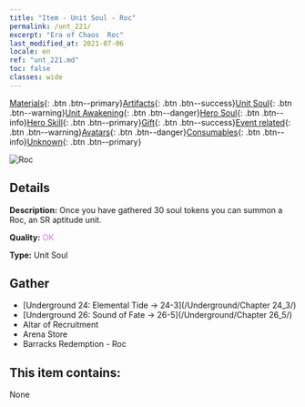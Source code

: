```yaml
---
title: "Item - Unit Soul - Roc"
permalink: /unt_221/
excerpt: "Era of Chaos  Roc"
last_modified_at: 2021-07-06
locale: en
ref: "unt_221.md"
toc: false
classes: wide
---
```

 [Materials](/Items/){: .btn .btn--primary}[Artifacts](/Items/Artifacts/){: .btn .btn--success}[Unit Soul](/Items/UnitSoul/){: .btn .btn--warning}[Unit Awakening](/Items/UnitAwakening/){: .btn .btn--danger}[Hero Soul](/Items/HeroSoul/){: .btn .btn--info}[Hero Skill](/Items/HeroSkill/){: .btn .btn--primary}[Gift](/Items/Gift/){: .btn .btn--success}[Event related](/Items/Events/){: .btn .btn--warning}[Avatars](/Items/Avatars/){: .btn .btn--danger}[Consumables](/Items/Consumables/){: .btn .btn--info}[Unknown](/Items/Unknown/){: .btn .btn--primary}

 ![Roc](/images/u/ti_leiniao.jpg)

## Details
 **Description:** Once you have gathered 30 soul tokens you can summon a Roc, an SR aptitude unit.

 **Quality:** <span style="color: #DA70D6">OK</span>

 **Type:** Unit Soul

## Gather

*    [Underground 24: Elemental Tide -> 24-3](/Underground/Chapter 24_3/) 
*    [Underground 26: Sound of Fate -> 26-5](/Underground/Chapter 26_5/) 
*    Altar of Recruitment 
*    Arena Store 
*    Barracks Redemption - Roc 

## This item contains:

  None

